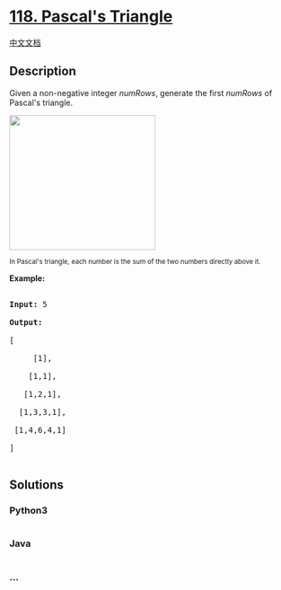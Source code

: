 # [118. Pascal's Triangle](https://leetcode.com/problems/pascals-triangle)

[中文文档](/solution/0100-0199/0118.Pascal's%20Triangle/README.md)

## Description
<p>Given a non-negative integer&nbsp;<em>numRows</em>, generate the first <em>numRows</em> of Pascal&#39;s triangle.</p>



<p><img alt="" src="https://upload.wikimedia.org/wikipedia/commons/0/0d/PascalTriangleAnimated2.gif" style="height:240px; width:260px" /><br />

<small>In Pascal&#39;s triangle, each number is the sum of the two numbers directly above it.</small></p>



<p><strong>Example:</strong></p>



<pre>

<strong>Input:</strong> 5

<strong>Output:</strong>

[

     [1],

    [1,1],

   [1,2,1],

  [1,3,3,1],

 [1,4,6,4,1]

]

</pre>




## Solutions


<!-- tabs:start -->

### **Python3**

```python

```

### **Java**

```java

```

### **...**
```

```

<!-- tabs:end -->